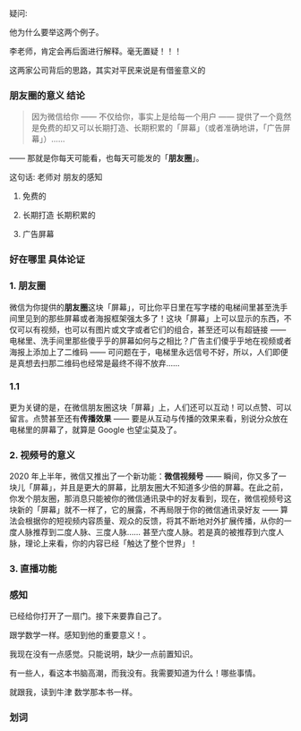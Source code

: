 疑问:

他为什么要举这两个例子。

李老师，肯定会再后面进行解释。毫无置疑！！！







这两家公司背后的思路，其实对平民来说是有借鉴意义的



### 朋友圈的意义  结论

> 因为微信给你 —— 不仅给你，事实上是给每一个用户 —— 提供了一个竟然是免费的却又可以长期打造、长期积累的「屏幕」（或者准确地讲，「广告屏幕」）……

—— 那就是你每天可能看，也每天可能发的「**朋友圈**」。



这句话:  老师对 朋友的感知

1. 免费的
2. 长期打造 长期积累的

3. 广告屏幕



### 好在哪里 具体论证

### 1. 朋友圈

微信为你提供的**朋友圈**这块「屏幕」，可比你平日里在写字楼的电梯间里甚至洗手间里见到的那些屏幕或者海报框架强太多了！这块「屏幕」上可以显示的东西，不仅可以有视频，也可以有图片或文字或者它们的组合，甚至还可以有超链接 —— 电梯里、洗手间里那些傻乎乎的屏幕如何与之相比？广告主们傻乎乎地在视频或者海报上添加上了二维码 ——  可问题在于，电梯里永远信号不好，所以，人们即便是真想去扫那二维码也经常是最终不得不放弃……



### 1.1

更为关键的是，在微信朋友圈这块「屏幕」上，人们还可以互动！可以点赞、可以留言。点赞甚至还有**传播效果** —— 要是从互动与传播的效果来看，别说分众放在电梯里的屏幕了，就算是 Google 也望尘莫及了。



### 2. 视频号的意义

2020 年上半年，微信又推出了一个新功能：**微信视频号** ——  瞬间，你又多了一块儿「屏幕」，并且是更大的屏幕，比朋友圈大不知道多少倍的屏幕。在此之前，你发个朋友圈，那消息只能被你的微信通讯录中的好友看到，现在，微信视频号这块新的「屏幕」就不一样了，它的展露，不再局限于你的微信通讯录好友 —— 算法会根据你的短视频内容质量、观众的反馈，将其不断地对外扩展传播，从你的一度人脉推荐到二度人脉、三度人脉……  甚至六度人脉。若是真的被推荐到六度人脉，理论上来看，你的内容已经「触达了整个世界」！



### 3. 直播功能







### 感知

已经给你打开了一扇门。接下来要靠自己了。

跟学数学一样。感知到他的重要意义！。

我现在没有一点感觉。只能说明，缺少一点前置知识。

有一些人，看这本书脑高潮，而我没有。我需要知道为什么！哪些事情。

就跟我，读到牛津 数学那本书一样。















### 划词

